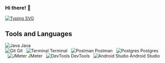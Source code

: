 ### Hi there! 👋

<a href="https://git.io/typing-svg"><img src="https://readme-typing-svg.demolab.com?font=Fira+Code&pause=1000&random=false&width=950&lines=My+name+is+Anzhelika.+I+am+Software+QA+engineer+with+5+years+of+experience+." alt="Typing SVG" /></a>

## Tools and Languages

![Java](<img src="https://cdn.jsdelivr.net/gh/devicons/devicon@latest/icons/java/java-original-wordmark.svg" />) Java &nbsp;         
![Git](https://img.icons8.com/color/48/000000/git.png) Git &nbsp; 
![Terminal](https://img.icons8.com/color/48/000000/terminal.png) Terminal &nbsp; 
![Postman](https://img.icons8.com/color/48/000000/postman-api.png) Postman &nbsp; 
![Postgres](https://img.icons8.com/color/48/000000/postgresql.png) Postgres &nbsp; 
![JMeter](https://img.icons8.com/color/48/000000/jmeter.png) JMeter &nbsp; 
![DevTools](https://img.icons8.com/color/48/000000/dev-tools.png) DevTools &nbsp; 
![Android Studio](https://img.icons8.com/color/48/000000/android-studio.png) Android Studio





